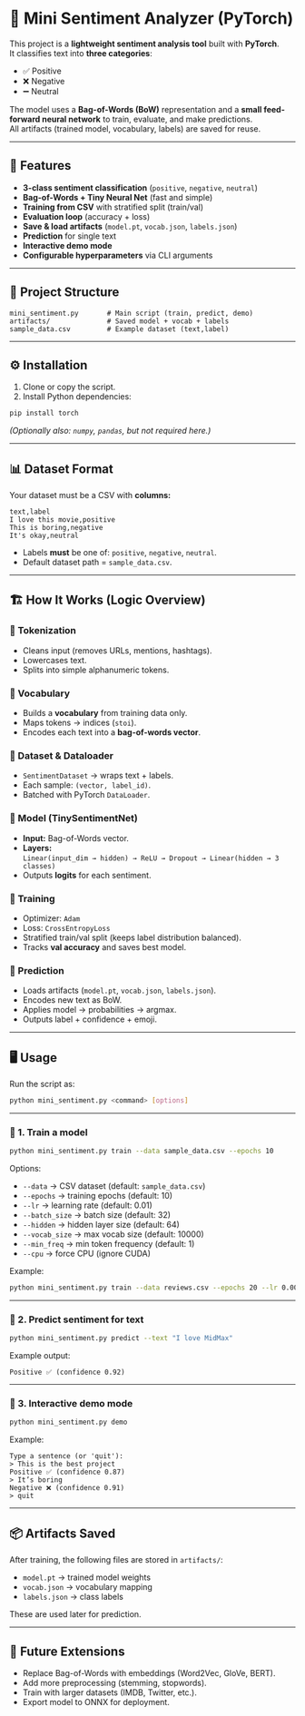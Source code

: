 # 📝 Mini Sentiment Analyzer (PyTorch)

This project is a **lightweight sentiment analysis tool** built with **PyTorch**.  
It classifies text into **three categories**:

- ✅ Positive  
- ❌ Negative  
- ➖ Neutral  

The model uses a **Bag-of-Words (BoW)** representation and a **small feed-forward neural network** to train, evaluate, and make predictions.  
All artifacts (trained model, vocabulary, labels) are saved for reuse.  

---

## 🚀 Features
- **3-class sentiment classification** (`positive`, `negative`, `neutral`)
- **Bag-of-Words + Tiny Neural Net** (fast and simple)
- **Training from CSV** with stratified split (train/val)
- **Evaluation loop** (accuracy + loss)
- **Save & load artifacts** (`model.pt`, `vocab.json`, `labels.json`)
- **Prediction** for single text
- **Interactive demo mode**
- **Configurable hyperparameters** via CLI arguments

---

## 📂 Project Structure
```
mini_sentiment.py       # Main script (train, predict, demo)
artifacts/              # Saved model + vocab + labels
sample_data.csv         # Example dataset (text,label)
```

---

## ⚙️ Installation

1. Clone or copy the script.  
2. Install Python dependencies:

```bash
pip install torch
```

*(Optionally also: `numpy`, `pandas`, but not required here.)*

---

## 📊 Dataset Format

Your dataset must be a CSV with **columns:**

```
text,label
I love this movie,positive
This is boring,negative
It's okay,neutral
```

- Labels **must** be one of: `positive`, `negative`, `neutral`.  
- Default dataset path = `sample_data.csv`.

---

## 🏗️ How It Works (Logic Overview)

### 🔹 Tokenization
- Cleans input (removes URLs, mentions, hashtags).  
- Lowercases text.  
- Splits into simple alphanumeric tokens.  

### 🔹 Vocabulary
- Builds a **vocabulary** from training data only.  
- Maps tokens → indices (`stoi`).  
- Encodes each text into a **bag-of-words vector**.  

### 🔹 Dataset & Dataloader
- `SentimentDataset` → wraps text + labels.  
- Each sample: `(vector, label_id)`.  
- Batched with PyTorch `DataLoader`.  

### 🔹 Model (TinySentimentNet)
- **Input:** Bag-of-Words vector.  
- **Layers:**  
  `Linear(input_dim → hidden) → ReLU → Dropout → Linear(hidden → 3 classes)`  
- Outputs **logits** for each sentiment.  

### 🔹 Training
- Optimizer: `Adam`  
- Loss: `CrossEntropyLoss`  
- Stratified train/val split (keeps label distribution balanced).  
- Tracks **val accuracy** and saves best model.  

### 🔹 Prediction
- Loads artifacts (`model.pt`, `vocab.json`, `labels.json`).  
- Encodes new text as BoW.  
- Applies model → probabilities → argmax.  
- Outputs label + confidence + emoji.  

---

## 🖥️ Usage

Run the script as:
```bash
python mini_sentiment.py <command> [options]
```

---

### 🔹 1. Train a model
```bash
python mini_sentiment.py train --data sample_data.csv --epochs 10
```

Options:
- `--data` → CSV dataset (default: `sample_data.csv`)  
- `--epochs` → training epochs (default: 10)  
- `--lr` → learning rate (default: 0.01)  
- `--batch_size` → batch size (default: 32)  
- `--hidden` → hidden layer size (default: 64)  
- `--vocab_size` → max vocab size (default: 10000)  
- `--min_freq` → min token frequency (default: 1)  
- `--cpu` → force CPU (ignore CUDA)  

Example:
```bash
python mini_sentiment.py train --data reviews.csv --epochs 20 --lr 0.005
```

---

### 🔹 2. Predict sentiment for text
```bash
python mini_sentiment.py predict --text "I love MidMax"
```

Example output:
```
Positive ✅ (confidence 0.92)
```

---

### 🔹 3. Interactive demo mode
```bash
python mini_sentiment.py demo
```

Example:
```
Type a sentence (or 'quit'):
> This is the best project
Positive ✅ (confidence 0.87)
> It’s boring
Negative ❌ (confidence 0.91)
> quit
```

---

## 📦 Artifacts Saved

After training, the following files are stored in `artifacts/`:

- `model.pt` → trained model weights  
- `vocab.json` → vocabulary mapping  
- `labels.json` → class labels  

These are used later for prediction.  

---

## 🔮 Future Extensions
- Replace Bag-of-Words with embeddings (Word2Vec, GloVe, BERT).  
- Add more preprocessing (stemming, stopwords).  
- Train with larger datasets (IMDB, Twitter, etc.).  
- Export model to ONNX for deployment.  
